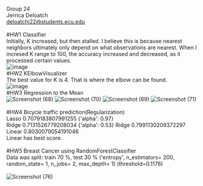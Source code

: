 Group 24 \
Jerrica Deloatch \
deloatchj22@students.ecu.edu \
\
#HW1
Classifier\
Initially, K increased, but then stalled. I believe this is because nearest neighbors ultimately only depend on what observations are nearest. When I incresed K range to 100, the accuracy increased and decreased, as it processed certain values. \
![image](https://user-images.githubusercontent.com/113311736/190349328-acd60667-48b2-4792-9128-c26b90bcad37.png)
\
#HW2
KElbowVisualizer\
The best value for K is 4. That is where the elbow can be found. \
![image](https://user-images.githubusercontent.com/113311736/192155063-a1e1a3f6-186e-4fa4-9406-9644cc61df78.png)
\
#HW3
Regression to the Mean
\
![Screenshot (68)](https://user-images.githubusercontent.com/113311736/194206815-30e64ee5-58f2-4a48-b1e4-263367835ddd.png)
![Screenshot (70)](https://user-images.githubusercontent.com/113311736/194206842-61b37eed-d679-46bf-ae45-bb22b2078206.png)
![Screenshot (69)](https://user-images.githubusercontent.com/113311736/194206850-ad704abe-9138-4231-ba31-0d5b731bc7ce.png)
![Screenshot (71)](https://user-images.githubusercontent.com/113311736/194206868-221fdf89-a3d0-488b-8382-aca372bda29a.png)
\
\
#HW4 Bicycle traffic prediction(Regularization)
\
Lasso
0.7079183807991255
{'alpha': 0.97}
\
Ridge
0.7131526779208034
{'alpha': 0.53}
Ridge
0.7991130209372297
\
Linear
0.8030079054191046
\
Linear has best score.
\
\
#HW5 Breast Cancer using RandomForestClassifier
\
Data was split: train 70 %, test 30 %
('entropy', n_estimators= 200, random_state= 1, n_jobs= 2, max_depth= 1)
(threshold=0.1176)
\
\
![Screenshot (76)](https://user-images.githubusercontent.com/113311736/198091316-8951e0d9-78a1-40aa-9f15-683e9c4a4546.png)
